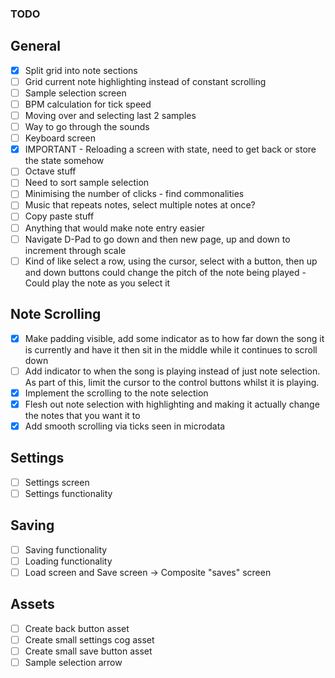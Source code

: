 ### TODO

## General

-   [x] Split grid into note sections
-   [ ] Grid current note highlighting instead of constant scrolling
-   [ ] Sample selection screen
-   [ ] BPM calculation for tick speed
-   [ ] Moving over and selecting last 2 samples
-   [ ] Way to go through the sounds
-   [ ] Keyboard screen
-   [x] IMPORTANT - Reloading a screen with state, need to get back or store the state somehow
-   [ ] Octave stuff
-   [ ] Need to sort sample selection
-   [ ] Minimising the number of clicks - find commonalities
-   [ ] Music that repeats notes, select multiple notes at once?
-   [ ] Copy paste stuff
-   [ ] Anything that would make note entry easier
-   [ ] Navigate D-Pad to go down and then new page, up and down to increment through scale
-   [ ] Kind of like select a row, using the cursor, select with a button, then up and down buttons could change the pitch of the note being played - Could play the note as you select it

## Note Scrolling

-   [x] Make padding visible, add some indicator as to how far down the song it is currently and have it then sit in the middle while it continues to scroll down
-   [ ] Add indicator to when the song is playing instead of just note selection. As part of this, limit the cursor to the control buttons whilst it is playing.
-   [x] Implement the scrolling to the note selection
-   [x] Flesh out note selection with highlighting and making it actually change the notes that you want it to
-   [x] Add smooth scrolling via ticks seen in microdata

## Settings

-   [ ] Settings screen
-   [ ] Settings functionality

## Saving

-   [ ] Saving functionality
-   [ ] Loading functionality
-   [ ] Load screen and Save screen -> Composite "saves" screen

## Assets

-   [ ] Create back button asset
-   [ ] Create small settings cog asset
-   [ ] Create small save button asset
-   [ ] Sample selection arrow
